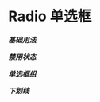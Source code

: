 # Radio 单选框

**_基础用法_**

<code src="../../example/Radio/basic.tsx"></code>

**_禁用状态_**

<code src="../../example/Radio/disabled.tsx"></code>

**_单选框组_**
<code src="../../example/Radio/radioGroup.tsx"></code>

**_下划线_**

<code src="../../example/Link/underline.tsx"></code>
